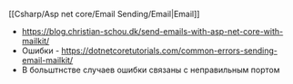 [[Csharp/Asp net core/Email Sending/Email|Email]]

- https://blog.christian-schou.dk/send-emails-with-asp-net-core-with-mailkit/
- Ошибки - https://dotnetcoretutorials.com/common-errors-sending-email-mailkit/
- В больштнстве случаев ошибки связаны с неправильным портом